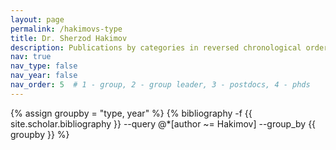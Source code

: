 ```yaml
---
layout: page
permalink: /hakimovs-type
title: Dr. Sherzod Hakimov
description: Publications by categories in reversed chronological order. Generated by jekyll-scholar.
nav: true
nav_type: false
nav_year: false
nav_order: 5  # 1 - group, 2 - group leader, 3 - postdocs, 4 - phds
---
```


<!-- _pages/hakimovs-type.md -->
<div class="publications">

{% assign groupby = "type, year" %}
{% bibliography -f {{ site.scholar.bibliography }} --query @*[author ~= Hakimov] --group_by {{ groupby }} %}

</div>
